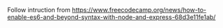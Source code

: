 Follow intruction from https://www.freecodecamp.org/news/how-to-enable-es6-and-beyond-syntax-with-node-and-express-68d3e11fe1ab/